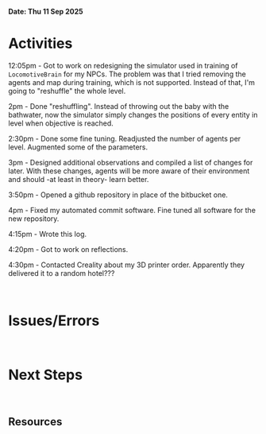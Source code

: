 **Date: Thu 11 Sep 2025**<br>

# Activities

12:05pm - Got to work on redesigning the simulator used in training of `LocomotiveBrain` for my NPCs. The problem was that I tried removing the agents and map during training, which is not supported. Instead of that, I'm going to "reshuffle" the whole level.

2pm - Done "reshuffling". Instead of throwing out the baby with the bathwater, now the simulator simply changes the positions of every entity in level when objective is reached. 

2:30pm - Done some fine tuning. Readjusted the number of agents per level. Augmented some of the parameters.

3pm - Designed additional observations and compiled a list of changes for later. With these changes, agents will be more aware of their environment and should -at least in theory- learn better.

3:50pm - Opened a github repository in place of the bitbucket one.

4pm - Fixed my automated commit software. Fine tuned all software for the new repository.

4:15pm - Wrote this log. 

4:20pm - Got to work on reflections.

4:30pm - Contacted Creality about my 3D printer order. Apparently they delivered it to a random hotel???

<br>

# Issues/Errors

<br>

# Next Steps

<br>

## Resources

<br>
